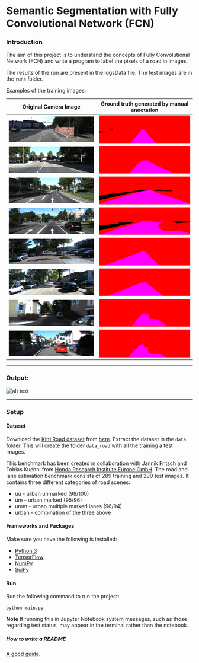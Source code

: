 [//]: # (Image References)
[lane-image]: ./runs/1504262773.4239352/umm_000012.png
[animated-output]: ./runs/1504262773.4239352/anim_road.gif

[image-um3]: ./training_sample/images/um_000003.png
[image-um5]: ./training_sample/images/um_000005.png
[image-umm3]: ./training_sample/images/umm_000003.png
[image-umm5]: ./training_sample/images/umm_000005.png
[image-uu3]: ./training_sample/images/uu_000003.png
[image-uu5]: ./training_sample/images/uu_000005.png
[image-uu75]: ./training_sample/images/uu_000075.png
[image-uu76]: ./training_sample/images/uu_000076.png

[gtimage-um3]: ./training_sample/gt_images/um_lane_000003.png
[gtimage-um5]: ./training_sample/gt_images/um_lane_000005.png
[gtimage-umm3]: ./training_sample/gt_images/umm_road_000003.png
[gtimage-umm5]: ./training_sample/gt_images/umm_road_000005.png
[gtimage-uu3]: ./training_sample/gt_images/uu_road_000003.png
[gtimage-uu5]: ./training_sample/gt_images/uu_road_000005.png
[gtimage-uu75]: ./training_sample/gt_images/uu_road_000075.png
[gtimage-uu76]: ./training_sample/gt_images/uu_road_000076.png


# Semantic Segmentation with Fully Convolutional Network (FCN)

### Introduction
The aim of this project is to understand the concepts of Fully Convolutional Network (FCN) and write a program to label the pixels of a road in images.

The results of the run are present in the logsData file. The test images are in the `runs` folder.

Examples of the training images:

Original Camera Image   |  Ground truth generated by manual annotation
:----------------------:|:--------------------------------------------:
![alt-text][image-um3]  | ![alt-text][gtimage-um3]
![alt-text][image-um5]  | ![alt-text][gtimage-um5]
![alt-text][image-umm3]  | ![alt-text][gtimage-umm3]
![alt-text][image-umm5]  | ![alt-text][gtimage-umm5]
![alt-text][image-uu3]  | ![alt-text][gtimage-uu3]
![alt-text][image-uu5]  | ![alt-text][gtimage-uu5]
![alt-text][image-uu75]  | ![alt-text][gtimage-uu75]
![alt-text][image-uu76]  | ![alt-text][gtimage-uu76]

---

### Output: 

![alt text][animated-output]

---

### Setup

#### Dataset
Download the [Kitti Road dataset](http://www.cvlibs.net/datasets/kitti/eval_road.php) from [here](http://www.cvlibs.net/download.php?file=data_road.zip).  Extract the dataset in the `data` folder.  This will create the folder `data_road` with all the training a test images.

 This benchmark has been created in collaboration with Jannik Fritsch and Tobias Kuehnl from [Honda Research Institute Europe GmbH](http://www.honda-ri.de/tiki-index.php?page=Welcome). The road and lane estimation benchmark consists of 289 training and 290 test images. It contains three different categories of road scenes:
- uu - urban unmarked (98/100)
- um - urban marked (95/96)
- umm - urban multiple marked lanes (96/94)
- urban - combination of the three above

#### Frameworks and Packages
Make sure you have the following is installed:
 - [Python 3](https://www.python.org/)
 - [TensorFlow](https://www.tensorflow.org/)
 - [NumPy](http://www.numpy.org/)
 - [SciPy](https://www.scipy.org/)

#### Run
Run the following command to run the project:
```
python main.py
```
**Note** If running this in Jupyter Notebook system messages, such as those regarding test status, may appear in the terminal rather than the notebook.

 ##### How to write a README
[A good guide](https://www.udacity.com/course/writing-readmes--ud777).
